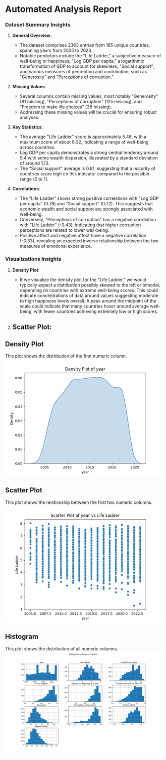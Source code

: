# Automated Analysis Report
### Dataset Summary Insights

1. **General Overview**:
   - The dataset comprises 2363 entries from 165 unique countries, spanning years from 2005 to 2023.
   - Notable predictors include the "Life Ladder," a subjective measure of well-being or happiness; "Log GDP per capita," a logarithmic transformation of GDP to account for skewness; "Social support"; and various measures of perception and contribution, such as "Generosity" and "Perceptions of corruption."

2. **Missing Values**:
   - Several columns contain missing values, most notably "Generosity" (81 missing), "Perceptions of corruption" (125 missing), and "Freedom to make life choices" (36 missing).
   - Addressing these missing values will be crucial for ensuring robust analyses.

3. **Key Statistics**:
   - The average "Life Ladder" score is approximately 5.48, with a maximum score of about 8.02, indicating a range of well-being across countries.
   - Log GDP per capita demonstrates a strong central tendency around 9.4 with some wealth dispersion, illustrated by a standard deviation of around 1.13.
   - The "Social support" average is 0.81, suggesting that a majority of countries score high on this indicator compared to the possible range (0 to 1).

4. **Correlations**:
   - The "Life Ladder" shows strong positive correlations with "Log GDP per capita" (0.78) and "Social support" (0.72). This suggests that economic wealth and social support are strongly associated with well-being.
   - Conversely, "Perceptions of corruption" has a negative correlation with "Life Ladder" (-0.43), indicating that higher corruption perceptions are related to lower well-being.
   - Positive affect and negative affect have a negative correlation (-0.33), revealing an expected inverse relationship between the two measures of emotional experience.

### Visualizations Insights

1. **Density Plot**:
   - If we visualize the density plot for the "Life Ladder," we would typically expect a distribution possibly skewed to the left or bimodal, depending on countries with extreme well-being scores. This could indicate concentrations of data around values suggesting moderate to high happiness levels overall. A peak around the midpoint of the scale could indicate that many countries hover around average well-being, with fewer countries achieving extremely low or high scores.

2. **Scatter Plot**:
   -
## Density Plot
This plot shows the distribution of the first numeric column.
![Density Plot](density_plot.png)

## Scatter Plot
This plot shows the relationship between the first two numeric columns.
![Scatter Plot](scatter_plot.png)

## Histogram
This plot shows the distribution of all numeric columns.
![Histogram](histogram.png)
